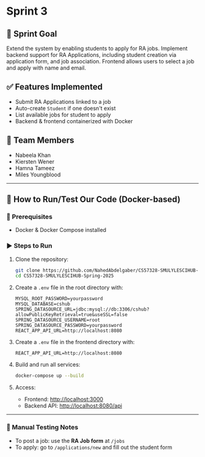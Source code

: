 # Sprint 3

## 🏁 Sprint Goal
Extend the system by enabling students to apply for RA jobs. Implement backend support for RA Applications, including student creation via application form, and job association. Frontend allows users to select a job and apply with name and email.

## ✅ Features Implemented
- Submit RA Applications linked to a job
- Auto-create `Student` if one doesn't exist
- List available jobs for student to apply
- Backend & frontend containerized with Docker

## 👥 Team Members
- Nabeela Khan
- Kiersten Wener
- Hamna Tameez
- Miles Youngblood

---

## 🧪 How to Run/Test Our Code (Docker-based)

### 🔧 Prerequisites
- Docker & Docker Compose installed

### ▶️ Steps to Run

1. Clone the repository:
   ```bash
   git clone https://github.com/NahedAbdelgaber/CS57328-SMULYLESCIHUB-Spring-2025.git
   cd CS57328-SMULYLESCIHUB-Spring-2025
   ```

2. Create a `.env` file in the root directory with:
   ```env
   MYSQL_ROOT_PASSWORD=yourpassword
   MYSQL_DATABASE=cshub
   SPRING_DATASOURCE_URL=jdbc:mysql://db:3306/cshub?allowPublicKeyRetrieval=true&useSSL=false
   SPRING_DATASOURCE_USERNAME=root
   SPRING_DATASOURCE_PASSWORD=yourpassword
   REACT_APP_API_URL=http://localhost:8080
   ```

3. Create a `.env` file in the frontend directory with:
   ```env
   REACT_APP_API_URL=http://localhost:8080
   ```

3. Build and run all services:
   ```bash
   docker-compose up --build
   ```

4. Access:
   - Frontend: [http://localhost:3000](http://localhost:3000)
   - Backend API: [http://localhost:8080/api](http://localhost:8080/api)

---

### 🧪 Manual Testing Notes
- To post a job: use the **RA Job form** at `/jobs`
- To apply: go to `/applications/new` and fill out the student form